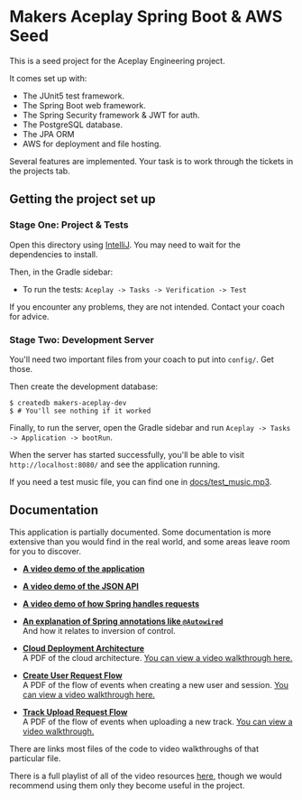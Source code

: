 # Makers Aceplay Spring Boot & AWS Seed

This is a seed project for the Aceplay Engineering project.

It comes set up with:

* The JUnit5 test framework.
* The Spring Boot web framework.
* The Spring Security framework & JWT for auth.
* The PostgreSQL database.
* The JPA ORM
* AWS for deployment and file hosting.

Several features are implemented. Your task is to work through the tickets in
the projects tab.

## Getting the project set up

### Stage One: Project & Tests

Open this directory using [IntelliJ](https://www.jetbrains.com/idea/). You may
need to wait for the dependencies to install.

Then, in the Gradle sidebar:

* To run the tests: `Aceplay -> Tasks -> Verification -> Test`

If you encounter any problems, they are not intended. Contact your coach for
advice.

### Stage Two: Development Server

You'll need two important files from your coach to put into `config/`. 
Get those.

Then create the development database:

```shell
$ createdb makers-aceplay-dev
$ # You'll see nothing if it worked
```

Finally, to run the server, open the Gradle sidebar and run `Aceplay -> Tasks ->
Application -> bootRun`.

When the server has started successfully, you'll be able to visit 
`http://localhost:8080/` and see the application running.

If you need a test music file, you can find one in
[docs/test_music.mp3](docs/test_music.mp3).

## Documentation

This application is partially documented. Some documentation is more extensive
than you would find in the real world, and some areas leave room for you to
discover.

* **[A video demo of the application](https://www.youtube.com/watch?v=oZ1avb8s61c&t=0s)**

* **[A video demo of the JSON API](https://www.youtube.com/watch?v=oZ1avb8s61c&t=805s)**

* **[A video demo of how Spring handles
  requests](https://www.youtube.com/watch?v=oZ1avb8s61c&t=1138s)**

* **[An explanation of Spring annotations like
  `@Autowired`](https://www.youtube.com/watch?v=oZ1avb8s61c&t=1614s)**  
  And how it relates to inversion of control.

* **[Cloud Deployment Architecture](docs/Cloud%20Architecture.pdf)**  
  A PDF of the cloud architecture. [You can view a video walkthrough
  here.](https://www.youtube.com/watch?v=oZ1avb8s61c&t=261s)

* **[Create User Request Flow](docs/Create%20User%20Request%20Flow.pdf)**  
  A PDF of the flow of events when creating a new user and session. [You can
  view a video walkthrough
  here.](https://www.youtube.com/watch?v=oZ1avb8s61c&t=2408s)

* **[Track Upload Request Flow](docs/Track%20Upload%20Request%20Flow.pdf)**  
  A PDF of the flow of events when uploading a new track. [You can view a video
  walkthrough.](https://youtu.be/EqY27mwKVT4)

There are links most files of the code to video walkthroughs of that particular
file.

There is a full playlist of all of the video resources
[here](https://www.youtube.com/playlist?list=PLEpm7HyVZ61CHFjkDWHLDJgzZCBTpXNIO),
though we would recommend using them only they become useful in the project.
